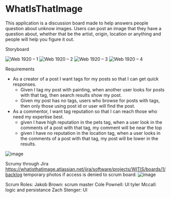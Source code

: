 # WhatIsThatImage

This application is a discussion board made to help answers people question about unknow images. Users can post an image that they have a question about, whether that be the artist, origin, location or anything and people will help you figure it out.

Storyboard 

![Web 1920 – 1](https://user-images.githubusercontent.com/64508170/218367658-25ebdb91-a626-4af8-b69c-4f283a71c880.png)
![Web 1920 – 2](https://user-images.githubusercontent.com/64508170/218367659-b9df1d91-2e07-4e17-9384-ca83876a6ba3.png)
![Web 1920 – 3](https://user-images.githubusercontent.com/64508170/218367660-03625ed6-b6d6-4473-95c8-f003eb5af9e8.png)
![Web 1920 – 4](https://user-images.githubusercontent.com/64508170/218367656-ce33fdd8-ea2a-4948-bde1-2dbce9280f1f.png)

Requirements
- As a creator of a post I want tags for my posts so that I can get quick responses.
  -	Given I tag my post with painting, when another user looks for posts with that tag, then search results show my post.
  -	Given my post has no tags, users who browse for posts with tags, then only those using post id or user will find the post.
- As a commentor, I want tag reputation so that I can reach those who need my expertise best.
  -	given I have high reputation in the pets tag, when a user look in the comments of a post with that tag, my comment will be near the top
  -	given I have no reputation in the location tag, when a user looks in the comments of a post with that tag, my post will be lower in the results.


![image](https://user-images.githubusercontent.com/75338902/218347044-1c71cfc5-b4da-423e-bc8b-35f06d36ce30.png)



Scrumy through Jira
https://whatisthatimage.atlassian.net/jira/software/projects/WITIS/boards/1/backlog
temporary photos if access is denied to scrum board:
![image](https://user-images.githubusercontent.com/77586024/218347679-4c0d5d64-793d-4788-9b5c-60e7fa734b44.png)

Scrum Roles:
Jakob Brown: scrum master
Cole Pownell: UI
tyler Mccall:  logic and persistance
Zach Stenger: UI
